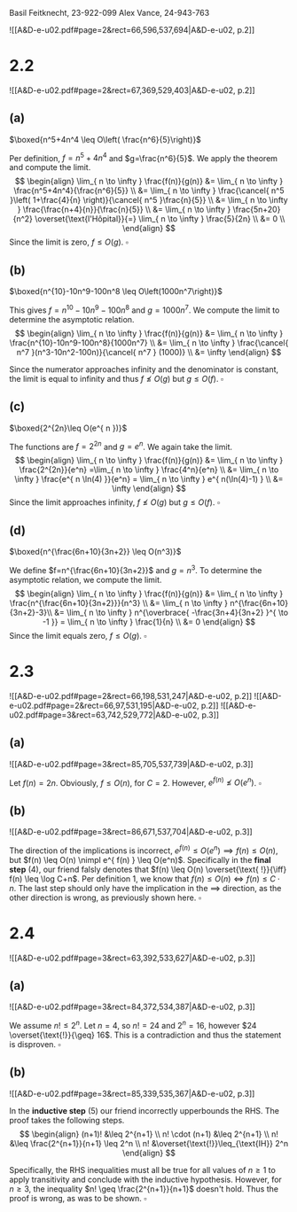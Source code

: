 
Basil Feitknecht, 23-922-099
Alex Vance, 24-943-763


![[A&D-e-u02.pdf#page=2&rect=66,596,537,694|A&D-e-u02, p.2]]

<div class="page-break" style="page-break-before: always;"></div>

# 2.2
![[A&D-e-u02.pdf#page=2&rect=67,369,529,403|A&D-e-u02, p.2]]

## (a)
$\boxed{n^5+4n^4 \leq O\left( \frac{n^6}{5}\right)}$

Per definition, $f=n^5 + 4n^4$ and $g=\frac{n^6}{5}$. We apply the theorem and compute the limit.
$$
\begin{align}
\lim_{ n \to \infty } \frac{f(n)}{g(n)} &= \lim_{ n \to \infty } \frac{n^5+4n^4}{\frac{n^6}{5}} \\
&= \lim_{ n \to \infty } \frac{\cancel{ n^5 }\left( 1+\frac{4}{n} \right)}{\cancel{ n^5 }\frac{n}{5}} \\
&= \lim_{ n \to \infty } \frac{\frac{n+4}{n}}{\frac{n}{5}} \\
&= \lim_{ n \to \infty } \frac{5n+20}{n^2} \overset{\text{l'Hôpital}}{=} \lim_{ n \to \infty } \frac{5}{2n}  \\
&= 0 \\
\end{align}
$$
Since the limit is zero, $f\leq O(g)$.
$\square$


## (b)
$\boxed{n^{10}-10n^9-100n^8 \leq O\left(1000n^7\right)}$

This gives $f=n^{10}-10n^9-100n^8$ and $g=1000n^7$. We compute the limit to determine the asymptotic relation.
$$
\begin{align}
\lim_{ n \to \infty } \frac{f(n)}{g(n)} &= \lim_{ n \to \infty } \frac{n^{10}-10n^9-100n^8}{1000n^7} \\
&= \lim_{ n \to \infty } \frac{\cancel{ n^7 }(n^3-10n^2-100n)}{\cancel{ n^7 } (1000)} \\
&= \infty
\end{align}
$$

Since the numerator approaches infinity and the denominator is constant, the limit is equal to infinity and thus $f\not\leq O(g)$ but $g\leq O(f)$.
$\square$

<div class="page-break" style="page-break-before: always;"></div>

## (c)
$\boxed{2^{2n}\leq O(e^{ n })}$

The functions are $f=2^{2n}$ and $g=e^{ n }$. We again take the limit.
$$
\begin{align}
\lim_{ n \to \infty } \frac{f(n)}{g(n)} &= \lim_{ n \to \infty } \frac{2^{2n}}{e^n} =\lim_{ n \to \infty } \frac{4^n}{e^n} \\
&= \lim_{ n \to \infty } \frac{e^{ n \ln(4) }}{e^n} = \lim_{ n \to \infty } e^{ n(\ln(4)-1) } \\
&= \infty
\end{align}
$$
Since the limit approaches infinity, $f \not \leq O(g)$ but $g \leq O(f)$.
$\square$


## (d)
$\boxed{n^{\frac{6n+10}{3n+2}} \leq O(n^3)}$

We define $f=n^{\frac{6n+10}{3n+2}}$ and $g=n^3$. To determine the asymptotic relation, we compute the limit.
$$
\begin{align}
\lim_{ n \to \infty } \frac{f(n)}{g(n)}
&= \lim_{ n \to \infty } \frac{n^{\frac{6n+10}{3n+2}}}{n^3}  \\
&= \lim_{ n \to \infty } n^{\frac{6n+10}{3n+2}-3}\\
&= \lim_{ n \to \infty } n^{\overbrace{ -\frac{3n+4}{3n+2} }^{ \to -1 }} = \lim_{ n \to \infty } \frac{1}{n} \\
&= 0
\end{align}
$$
Since the limit equals zero, $f\leq O(g)$.
$\square$

<div class="page-break" style="page-break-before: always;"></div>

# 2.3
![[A&D-e-u02.pdf#page=2&rect=66,198,531,247|A&D-e-u02, p.2]]
![[A&D-e-u02.pdf#page=2&rect=66,97,531,195|A&D-e-u02, p.2]]
![[A&D-e-u02.pdf#page=3&rect=63,742,529,772|A&D-e-u02, p.3]]

## (a)
![[A&D-e-u02.pdf#page=3&rect=85,705,537,739|A&D-e-u02, p.3]]

Let $f(n)=2n$. Obviously, $f\leq O(n)$, for $C=2$. However, $e^{f(n)} \not \leq O(e^n)$.
$\square$

## (b)
![[A&D-e-u02.pdf#page=3&rect=86,671,537,704|A&D-e-u02, p.3]]

The direction of the implications is incorrect, $e^{f(n)} \leq O(e^n) \implies f(n) \leq O(n)$, but $f(n) \leq O(n) \nimpl e^{ f(n) } \leq O(e^n)$.
Specifically in the **final step** (4), our friend falsly denotes that $f(n) \leq O(n) \overset{\text{ !}}{\iff} f(n) \leq \log C+n$. Per definition 1, we know that $f(n) \leq O(n) \iff f(n) \leq C \cdot n$. The last step should only have the implication in the $\implies$ direction, as the other direction is wrong, as previously shown here.
$\square$

<div class="page-break" style="page-break-before: always;"></div>

# 2.4
![[A&D-e-u02.pdf#page=3&rect=63,392,533,627|A&D-e-u02, p.3]]

## (a)
![[A&D-e-u02.pdf#page=3&rect=84,372,534,387|A&D-e-u02, p.3]]

We assume $n! \leq 2^n$. Let $n=4$, so $n! = 24$ and $2^n= 16$, however $24 \overset{\text{!}}{\geq} 16$. This is a contradiction and thus the statement is disproven.
$\square$


## (b)
![[A&D-e-u02.pdf#page=3&rect=85,339,535,367|A&D-e-u02, p.3]]

In the **inductive step** (5) our friend incorrectly upperbounds the RHS. The proof takes the following steps.
$$
\begin{align}
(n+1)! &\leq 2^{n+1} \\
n! \cdot (n+1) &\leq 2^{n+1} \\
n! &\leq \frac{2^{n+1}}{n+1} \leq 2^n \\
n! &\overset{\text{!}}\leq_{\text{IH}} 2^n
\end{align}
$$

Specifically, the RHS inequalities must all be true for all values of $n\geq1$ to apply transitivity and conclude with the inductive hypothesis. However, for $n\geq3$, the inequality $n! \geq \frac{2^{n+1}}{n+1}$ doesn't hold. Thus the proof is wrong, as was to be shown.
$\square$
